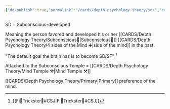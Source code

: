 ```yaml
---
{"dg-publish":true,"permalink":"/cards/depth-psychology-theory/sd/","created":"2023-01-12T14:07:09.318+01:00","updated":"2023-04-24T20:04:08.970+02:00"}
---
```



SD = Subconscious-developed

Meaning the person favored and developed his or her [[CARDS/Depth Psychology Theory/Subconscious🤸\|Subconscious🤸]] [[CARDS/Depth Psychology Theory/4 sides of the Mind ➕\|side of the mind]] in the past. 

"The default goal the brain has is to become SD/SF" [^1]

[^1]: [[Fi🧭Trickster🤡#CSJ\|Fi🧭Trickster🤡#CSJ]]

Attached to the Subconscious Temple = [[CARDS/Depth Psychology Theory/Mind Temple ⚒️\|Mind Temple ⚒️]]

[[CARDS/Depth Psychology Theory/Primary\|Primary]] preference of the mind. 